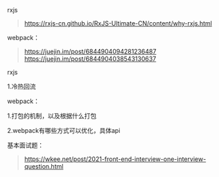 rxjs

>https://rxjs-cn.github.io/RxJS-Ultimate-CN/content/why-rxjs.html

webpack：

>https://juejin.im/post/6844904094281236487
>https://juejin.im/post/6844904038543130637

rxjs

1.冷热回流

webpack：

1.打包的机制，以及根据什么打包

2.webpack有哪些方式可以优化，具体api


基本面试题：
> https://wkee.net/post/2021-front-end-interview-one-interview-question.html
